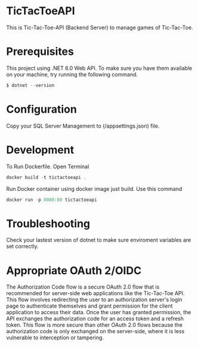 # TicTacToeAPI
This is Tic-Tac-Toe-API (Backend Server) to manage games of Tic-Tac-Toe.

# Prerequisites

This project using .NET 6.0 Web API. To make sure you have them available on your machine, try running the following command.
```C#
$ dotnet --version
```

# Configuration

Copy your SQL Server Management to (/appsettings.json) file.

# Development

To Run Dockerfile. Open Terminal
```C#
docker build -t tictactoeapi .
```

Run Docker container using docker image just build. 
Use this command
```C#
docker run -p 8080:80 tictactoeapi
```

# Troubleshooting
Check your lastest version of dotnet to make sure enviroment variables are set correctly.

# Appropriate OAuth 2/OIDC

The Authorization Code flow is a secure OAuth 2.0 flow that is recommended 
for server-side web applications like the Tic-Tac-Toe API. 
This flow involves redirecting the user to an authorization server's 
login page to authenticate themselves and grant permission for the client application to 
access their data. Once the user has granted permission, the API exchanges the authorization 
code for an access token and a refresh token. This flow is more secure than other 
OAuth 2.0 flows because the authorization code is only exchanged on the server-side, 
where it is less vulnerable to interception or tampering.
